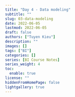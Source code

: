```yaml
---
title: "Day 4 - Data modeling"
subtitle: ""
slug: 03-data-modeling
date: 2022-06-05
lastmod: 2022-06-05
draft: false
authors: ["Tuyen Kieu"]
description: ""
images: []
tags: ["BI"]
categories: []
series: [BI Course Notes]
series_weight: 4
toc:
  enable: true
license: ""
hiddenFromHomePage: false
lightgallery: true
---
```


<!--more-->
